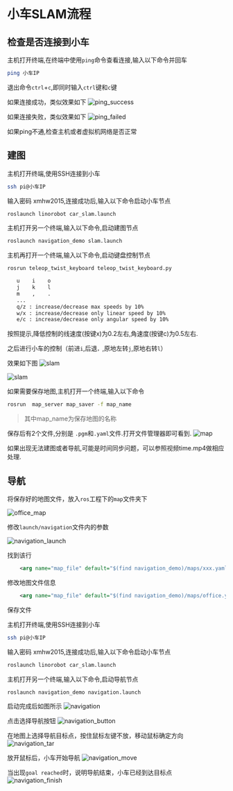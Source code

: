 # 小车SLAM流程


## 检查是否连接到小车

主机打开终端,在终端中使用`ping`命令查看连接,输入以下命令并回车

```bash
ping 小车IP
```

退出命令`ctrl`+`c`,即同时输入`ctrl`键和`c`键

如果连接成功，类似效果如下
![ping_success](../pic/ping_success.png)

如果连接失败，类似效果如下
![ping_failed](../pic/ping_failed.png)

如果ping不通,检查主机或者虚拟机网络是否正常

## 建图

主机打开终端,使用SSH连接到小车

```bash
ssh pi@小车IP
```

输入密码 xmhw2015,连接成功后,输入以下命令启动小车节点

```bash
roslaunch linorobot car_slam.launch
```

主机打开另一个终端,输入以下命令,启动建图节点

```bash
roslaunch navigation_demo slam.launch
```

主机再打开一个终端,输入以下命令,启动键盘控制节点

```bash
rosrun teleop_twist_keyboard teleop_twist_keyboard.py
```

```bash
   u    i    o
   j    k    l
   m    ,    .
   ...
   q/z : increase/decrease max speeds by 10%
   w/x : increase/decrease only linear speed by 10%
   e/c : increase/decrease only angular speed by 10%
```

按照提示,降低控制的线速度(按键x)为0.2左右,角速度(按键c)为0.5左右.

之后进行小车的控制（前进`i`,后退`，`,原地左转`j`,原地右转`l`）

效果如下图
![slam](../pic/slam.png)

![slam](../pic/slam2.png)

如果需要保存地图,主机打开一个终端,输入以下命令

```bash
rosrun  map_server map_saver -f map_name
```
>其中map_name为保存地图的名称

保存后有2个文件,分别是 `.pgm`和`.yaml`文件.打开文件管理器即可看到.
![map](../pic/map.png)


如果出现无法建图或者导航,可能是时间同步问题，可以参照视频time.mp4做相应处理.


## 导航

将保存好的地图文件，放入`ros`工程下的`map`文件夹下

![office_map](../pic/office_map.png)

修改`launch/navigation`文件内的参数

![navigation_launch](../pic/navigation_launch.png)


找到该行

```xml
    <arg name="map_file" default="$(find navigation_demo)/maps/xxx.yaml"/>
```

修改地图文件信息

```xml
    <arg name="map_file" default="$(find navigation_demo)/maps/office.yaml"/>
```

保存文件


主机打开终端,使用SSH连接到小车

```bash
ssh pi@小车IP
```

输入密码 xmhw2015,连接成功后,输入以下命令启动小车节点

```bash
roslaunch linorobot car_slam.launch
```

主机打开另一个终端,输入以下命令,启动导航节点

```bash
roslaunch navigation_demo navigation.launch
```

启动完成后如图所示
![navigation](../pic/navigation.png)

点击选择导航按钮
![navigation_button](../pic/navigation_button.png)

在地图上选择导航目标点，按住鼠标左键不放，移动鼠标确定方向
![navigation_tar](../pic/navigation_tar.jpeg)

放开鼠标后，小车开始导航
![navigation_move](../pic/navigation_move.png)

当出现`goal reached`时，说明导航结束，小车已经到达目标点
![navigation_finish](../pic/navigation_finish.png)
